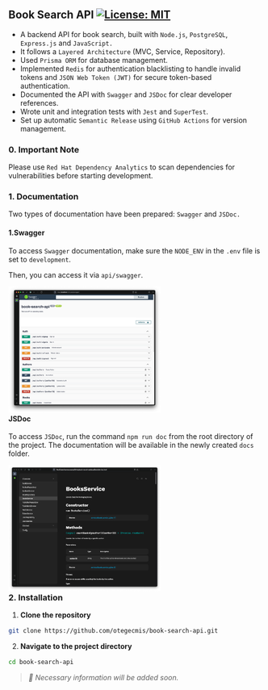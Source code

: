 ## Book Search API [![License: MIT](https://img.shields.io/badge/License-MIT-yellow.svg)](https://github.com/otegecmis/book-search-api/blob/main/LICENSE.md)

- A backend API for book search, built with `Node.js`, `PostgreSQL`, `Express.js` and `JavaScript.`
- It follows a `Layered Architecture` (MVC, Service, Repository).
- Used `Prisma ORM` for database management.
- Implemented `Redis` for authentication blacklisting to handle invalid tokens and `JSON Web Token (JWT)` for secure token-based authentication.
- Documented the API with `Swagger` and `JSDoc` for clear developer references.
- Wrote unit and integration tests with `Jest` and `SuperTest`.
- Set up automatic `Semantic Release` using `GitHub Actions` for version management.

### 0. Important Note

Please use `Red Hat Dependency Analytics` to scan dependencies for vulnerabilities before starting development.

### 1. Documentation

Two types of documentation have been prepared: `Swagger` and `JSDoc.` 

#### 1.Swagger

To access `Swagger` documentation, make sure the `NODE_ENV` in the `.env` file is set to `development`.

Then, you can access it via `api/swagger`.

<div style="float: left;">
    <img src="assets/1.png" style="width: 60%;" />
</div>

#### JSDoc

To access `JSDoc`, run the command `npm run doc` from the root directory of the project. The documentation will be available in the newly created `docs` folder.

<div style="float: left;">
    <img src="assets/2.png" style="width: 60%;" />
</div>

### 2. Installation

1. **Clone the repository**

```sh
git clone https://github.com/otegecmis/book-search-api.git
```

2. **Navigate to the project directory**

```sh
cd book-search-api
```

> *🚧 Necessary information will be added soon.*